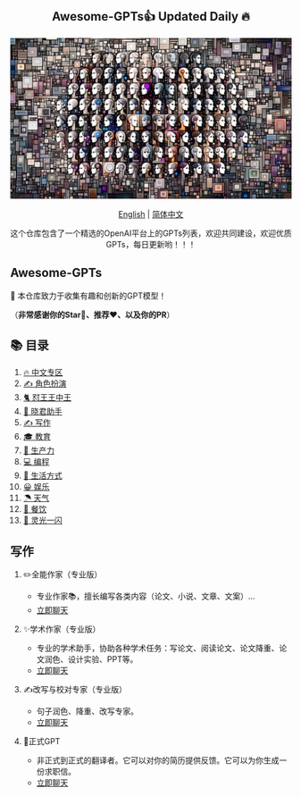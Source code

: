 <div align="center">
  <h2 align="center">Awesome-GPTs👍 Updated Daily 🔥</h2>
  
  <p align="center">
    <img width="650" src="https://raw.githubusercontent.com/gogooing/Awesome-GPTs/main/images/gpts.webp">
  </p>
  
  <p>
      <a href="https://github.com/gogooing/Awesome-GPTs">English</a> | <a href="https://github.com/gogooing/Awesome-GPTs/blob/main/README_zh.md">简体中文</a>
  </p>
  <p align="center">
    <p align="center"> 这个仓库包含了一个精选的OpenAI平台上的GPTs列表，欢迎共同建设，欢迎优质GPTs，每日更新哟！！！</p>
  </p>
</div>

## Awesome-GPTs
🎉 本仓库致力于收集有趣和创新的GPT模型！

（**非常感谢你的Star🌟、推荐❤️、以及你的PR**）

## 📚 目录
1. [🔥 中文专区](https://github.com/gogooing/Awesome-GPTs/blob/main/README_zh.md#中文专区)
2. [✍️ 角色扮演](https://github.com/gogooing/Awesome-GPTs/blob/main/README_zh.md#角色扮演)
3. [🐈 怼王王中王](https://github.com/gogooing/Awesome-GPTs/blob/main/README_zh.md#怼王王中王)
4. [🎯 晓君助手](https://github.com/gogooing/Awesome-GPTs/blob/main/README_zh.md#晓君助手)
5. [✍️ 写作](https://github.com/gogooing/Awesome-GPTs/blob/main/Writing/README_zh.md#写作)
6. [🎓 教育](https://github.com/gogooing/Awesome-GPTs/blob/main/Education/README_zh.md#教育)
7. [🧠 生产力](https://github.com/gogooing/Awesome-GPTs/blob/main/Productivity/README_zh.md#生产力)
8. [💻 编程](https://github.com/gogooing/Awesome-GPTs/blob/main/Programming/README_zh.md#编程)
9. [🦄 生活方式](https://github.com/gogooing/Awesome-GPTs/blob/main/Lifestyle/README_zh.md#生活方式)
10. [😀 娱乐](https://github.com/gogooing/Awesome-GPTs/blob/main/Just-for-Fun/README_zh.md#娱乐)
11. [☂  天气](https://github.com/gogooing/Awesome-GPTs/blob/main/Just-for-Fun/README_zh.md#天气)
12. [🍴 餐饮](https://github.com/gogooing/Awesome-GPTs/blob/main/Just-for-Fun/README_zh.md#餐饮)
13. [🤩 灵光一闪](https://github.com/gogooing/Awesome-GPTs/blob/main/Just-for-Fun/README_zh.md#灵光一闪)

## 写作
1. ✏️全能作家（专业版）
   - 专业作家📚，擅长编写各类内容（论文、小说、文章、文案）...
   - [立即聊天](https://chat.openai.com/g/g-UbpNAGYL9-all-around-writer-professional-version)

2. ✨学术作家（专业版）
   - 专业的学术助手，协助各种学术任务：写论文、阅读论文、论文降重、论文润色、设计实验、PPT等。
   - [立即聊天](https://chat.openai.com/g/g-Ej5zYQRIB-academic-writer-professional-version)

3. ✍️改写与校对专家（专业版）
   - 句子润色、降重、改写专家。
   - [立即聊天](https://chat.openai.com/g/g-7vtCjvxkz-paraphraser-proofreader-professional-version)

4. 👔正式GPT
   - 非正式到正式的翻译者。它可以对你的简历提供反馈。它可以为你生成一份求职信。
   - [立即聊天](https://chat.openai.com/g/g-3E1kEk3Ui-formalgpt)
